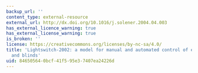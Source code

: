 ```yaml
---
backup_url: ''
content_type: external-resource
external_url: http://dx.doi.org/10.1016/j.solener.2004.04.003
has_external_licence_warning: true
has_external_license_warning: true
is_broken: ''
license: https://creativecommons.org/licenses/by-nc-sa/4.0/
title: 'Lightswitch-2002: a model for manual and automated control of electric lighting
  and blinds'
uid: 84650564-0bcf-41f5-95e3-7407ea24226d
---
```

